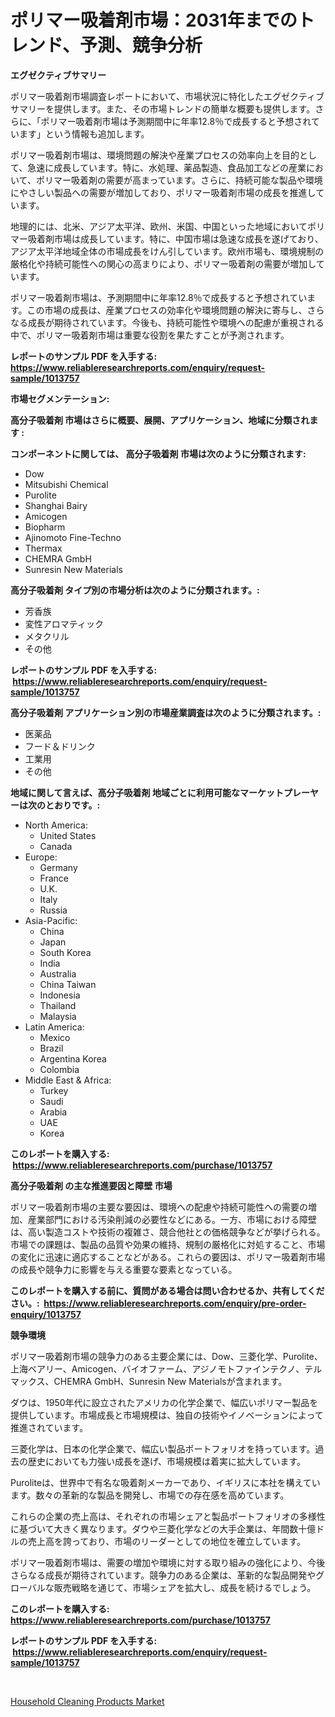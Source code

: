 <p><h1>ポリマー吸着剤市場：2031年までのトレンド、予測、競争分析</h1></p><p><strong>エグゼクティブサマリー</strong></p>
<p><p>ポリマー吸着剤市場調査レポートにおいて、市場状況に特化したエグゼクティブサマリーを提供します。また、その市場トレンドの簡単な概要も提供します。さらに、「ポリマー吸着剤市場は予測期間中に年率12.8％で成長すると予想されています」という情報も追加します。</p><p>ポリマー吸着剤市場は、環境問題の解決や産業プロセスの効率向上を目的として、急速に成長しています。特に、水処理、薬品製造、食品加工などの産業において、ポリマー吸着剤の需要が高まっています。さらに、持続可能な製品や環境にやさしい製品への需要が増加しており、ポリマー吸着剤市場の成長を推進しています。</p><p>地理的には、北米、アジア太平洋、欧州、米国、中国といった地域においてポリマー吸着剤市場は成長しています。特に、中国市場は急速な成長を遂げており、アジア太平洋地域全体の市場成長をけん引しています。欧州市場も、環境規制の厳格化や持続可能性への関心の高まりにより、ポリマー吸着剤の需要が増加しています。</p><p>ポリマー吸着剤市場は、予測期間中に年率12.8％で成長すると予想されています。この市場の成長は、産業プロセスの効率化や環境問題の解決に寄与し、さらなる成長が期待されています。今後も、持続可能性や環境への配慮が重視される中で、ポリマー吸着剤市場は重要な役割を果たすことが予測されます。</p></p>
<p><strong>レポートのサンプル PDF を入手する: <a href="https://www.reliableresearchreports.com/enquiry/request-sample/1013757">https://www.reliableresearchreports.com/enquiry/request-sample/1013757</a></strong></p>
<p><strong>市場セグメンテーション:</strong></p>
<p><strong> 高分子吸着剤 市場はさらに概要、展開、アプリケーション、地域に分類されます :</strong></p>
<p><strong>コンポーネントに関しては、 高分子吸着剤 市場は次のように分類されます: &nbsp;</strong></p>
<p><ul><li>Dow</li><li>Mitsubishi Chemical</li><li>Purolite</li><li>Shanghai Bairy</li><li>Amicogen</li><li>Biopharm</li><li>Ajinomoto Fine-Techno</li><li>Thermax</li><li>CHEMRA GmbH</li><li>Sunresin New Materials</li></ul></p>
<p><strong> 高分子吸着剤 タイプ別の市場分析は次のように分類されます。:</strong></p>
<p><ul><li>芳香族</li><li>変性アロマティック</li><li>メタクリル</li><li>その他</li></ul></p>
<p><strong>レポートのサンプル PDF を入手する: &nbsp;<a href="https://www.reliableresearchreports.com/enquiry/request-sample/1013757">https://www.reliableresearchreports.com/enquiry/request-sample/1013757</a></strong></p>
<p><strong> 高分子吸着剤 アプリケーション別の市場産業調査は次のように分類されます。:</strong></p>
<p><ul><li>医薬品</li><li>フード＆ドリンク</li><li>工業用</li><li>その他</li></ul></p>
<p><strong>地域に関して言えば、高分子吸着剤 地域ごとに利用可能なマーケットプレーヤーは次のとおりです。:</strong></p>
<p><ul>
    <li>
        North America:
        <ul>
            <li>United States</li>
            <li>Canada</li>
        </ul>
    </li>
    <li>
        Europe:
        <ul>
            <li>Germany</li>
            <li>France</li>
            <li>U.K.</li>
            <li>Italy</li>
            <li>Russia</li>
        </ul>
    </li>
    <li>
        Asia-Pacific:
        <ul>
            <li>China</li>
            <li>Japan</li>
            <li>South Korea</li>
            <li>India</li>
            <li>Australia</li>
            <li>China Taiwan</li>
            <li>Indonesia</li>
            <li>Thailand</li>
            <li>Malaysia</li>
        </ul>
    </li>
    <li>
        Latin America:
        <ul>
            <li>Mexico</li>
            <li>Brazil</li>
            <li>Argentina Korea</li>
            <li>Colombia</li>
        </ul>
    </li>
    <li>
        Middle East & Africa:
        <ul>
            <li>Turkey</li>
            <li>Saudi</li>
            <li>Arabia</li>
            <li>UAE</li>
            <li>Korea</li>
        </ul>
    </li>
    </ul></p>
<p><strong>このレポートを購入する: &nbsp;<a href="https://www.reliableresearchreports.com/purchase/1013757">https://www.reliableresearchreports.com/purchase/1013757</a></strong></p>
<p><strong>高分子吸着剤 の主な推進要因と障壁 市場</strong></p>
<p><p>ポリマー吸着剤市場の主要な要因は、環境への配慮や持続可能性への需要の増加、産業部門における汚染削減の必要性などにある。一方、市場における障壁は、高い製造コストや技術の複雑さ、競合他社との価格競争などが挙げられる。市場での課題は、製品の品質や効果の維持、規制の厳格化に対処すること、市場の変化に迅速に適応することなどがある。これらの要因は、ポリマー吸着剤市場の成長や競争力に影響を与える重要な要素となっている。</p></p>
<p><strong>このレポートを購入する前に、質問がある場合は問い合わせるか、共有してください。:&nbsp; <a href="https://www.reliableresearchreports.com/enquiry/pre-order-enquiry/1013757">https://www.reliableresearchreports.com/enquiry/pre-order-enquiry/1013757</a></strong></p>
<p><strong>競争環境</strong></p>
<p><p>ポリマー吸着剤市場の競争力のある主要企業には、Dow、三菱化学、Purolite、上海ベアリー、Amicogen、バイオファーム、アジノモトファインテクノ、テルマックス、CHEMRA GmbH、Sunresin New Materialsが含まれます。</p><p>ダウは、1950年代に設立されたアメリカの化学企業で、幅広いポリマー製品を提供しています。市場成長と市場規模は、独自の技術やイノベーションによって推進されています。</p><p>三菱化学は、日本の化学企業で、幅広い製品ポートフォリオを持っています。過去の歴史においても力強い成長を遂げ、市場規模は着実に拡大しています。</p><p>Puroliteは、世界中で有名な吸着剤メーカーであり、イギリスに本社を構えています。数々の革新的な製品を開発し、市場での存在感を高めています。</p><p>これらの企業の売上高は、それぞれの市場シェアと製品ポートフォリオの多様性に基づいて大きく異なります。ダウや三菱化学などの大手企業は、年間数十億ドルの売上高を誇っており、市場のリーダーとしての地位を確立しています。</p><p>ポリマー吸着剤市場は、需要の増加や環境に対する取り組みの強化により、今後さらなる成長が期待されています。競争力のある企業は、革新的な製品開発やグローバルな販売戦略を通じて、市場シェアを拡大し、成長を続けるでしょう。</p></p>
<p><strong>このレポートを購入する: &nbsp; <a href="https://www.reliableresearchreports.com/purchase/1013757">https://www.reliableresearchreports.com/purchase/1013757</a></strong></p>
<p><strong>レポートのサンプル PDF を入手する: &nbsp;<a href="https://www.reliableresearchreports.com/enquiry/request-sample/1013757">https://www.reliableresearchreports.com/enquiry/request-sample/1013757</a></strong><strong></strong></p>
<p>&nbsp;</p>
<p><p><a href="https://github.com/Sarissaschmalingtr6fz2739/Market-Research-Report-List-1/blob/main/household-cleaning-products-market.md">Household Cleaning Products Market</a></p></p>